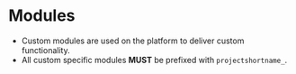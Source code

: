 # Modules

* Custom modules are used on the platform to deliver custom functionality.
* All custom specific modules **MUST** be prefixed with `projectshortname_`.


